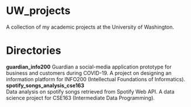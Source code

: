 # UW_projects
A collection of my academic projects at the University of Washington.  

# Directories
**guardian_info200**
    Guardian a social-media application prototype for business and customers during COVID-19. A project on designing an information platform for INFO200 (Intellectual Foundations of Informatics).
**spotify_songs_analysis_cse163**  
    Data analysis on spotify songs retrieved from Spotify Web API. A data science project for CSE163 (Intermediate Data Programming).

